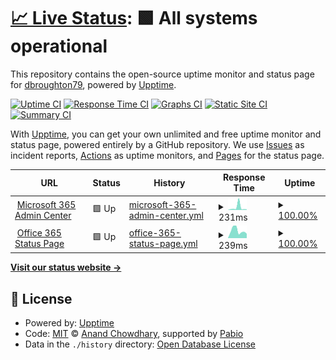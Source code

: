 # [📈 Live Status](https://dbroughton79.github.io/status-page): <!--live status--> **🟩 All systems operational**

This repository contains the open-source uptime monitor and status page for [dbroughton79](https://dbroughton79.github.io/status-page), powered by [Upptime](https://github.com/upptime/upptime).

[![Uptime CI](https://github.com/dbroughton79/status-page/workflows/Uptime%20CI/badge.svg)](https://github.com/dbroughton79/status-page/actions?query=workflow%3A%22Uptime+CI%22)
[![Response Time CI](https://github.com/dbroughton79/status-page/workflows/Response%20Time%20CI/badge.svg)](https://github.com/dbroughton79/status-page/actions?query=workflow%3A%22Response+Time+CI%22)
[![Graphs CI](https://github.com/dbroughton79/status-page/workflows/Graphs%20CI/badge.svg)](https://github.com/dbroughton79/status-page/actions?query=workflow%3A%22Graphs+CI%22)
[![Static Site CI](https://github.com/dbroughton79/status-page/workflows/Static%20Site%20CI/badge.svg)](https://github.com/dbroughton79/status-page/actions?query=workflow%3A%22Static+Site+CI%22)
[![Summary CI](https://github.com/dbroughton79/status-page/workflows/Summary%20CI/badge.svg)](https://github.com/dbroughton79/status-page/actions?query=workflow%3A%22Summary+CI%22)

With [Upptime](https://upptime.js.org), you can get your own unlimited and free uptime monitor and status page, powered entirely by a GitHub repository. We use [Issues](https://github.com/dbroughton79/status-page/issues) as incident reports, [Actions](https://github.com/dbroughton79/status-page/actions) as uptime monitors, and [Pages](https://dbroughton79.github.io/status-page) for the status page.

<!--start: status pages-->
<!-- This summary is generated by Upptime (https://github.com/upptime/upptime) -->
<!-- Do not edit this manually, your changes will be overwritten -->
<!-- prettier-ignore -->
| URL | Status | History | Response Time | Uptime |
| --- | ------ | ------- | ------------- | ------ |
| <img alt="" src="https://icons.duckduckgo.com/ip3/admin.microsoft.com.ico" height="13"> [Microsoft 365 Admin Center](https://admin.microsoft.com) | 🟩 Up | [microsoft-365-admin-center.yml](https://github.com/dbroughton79/status-page/commits/HEAD/history/microsoft-365-admin-center.yml) | <details><summary><img alt="Response time graph" src="./graphs/microsoft-365-admin-center/response-time-week.png" height="20"> 231ms</summary><br><a href="https://dbroughton79.github.io/status-page/history/microsoft-365-admin-center"><img alt="Response time 108" src="https://img.shields.io/endpoint?url=https%3A%2F%2Fraw.githubusercontent.com%2Fdbroughton79%2Fstatus-page%2FHEAD%2Fapi%2Fmicrosoft-365-admin-center%2Fresponse-time.json"></a><br><a href="https://dbroughton79.github.io/status-page/history/microsoft-365-admin-center"><img alt="24-hour response time 92" src="https://img.shields.io/endpoint?url=https%3A%2F%2Fraw.githubusercontent.com%2Fdbroughton79%2Fstatus-page%2FHEAD%2Fapi%2Fmicrosoft-365-admin-center%2Fresponse-time-day.json"></a><br><a href="https://dbroughton79.github.io/status-page/history/microsoft-365-admin-center"><img alt="7-day response time 231" src="https://img.shields.io/endpoint?url=https%3A%2F%2Fraw.githubusercontent.com%2Fdbroughton79%2Fstatus-page%2FHEAD%2Fapi%2Fmicrosoft-365-admin-center%2Fresponse-time-week.json"></a><br><a href="https://dbroughton79.github.io/status-page/history/microsoft-365-admin-center"><img alt="30-day response time 127" src="https://img.shields.io/endpoint?url=https%3A%2F%2Fraw.githubusercontent.com%2Fdbroughton79%2Fstatus-page%2FHEAD%2Fapi%2Fmicrosoft-365-admin-center%2Fresponse-time-month.json"></a><br><a href="https://dbroughton79.github.io/status-page/history/microsoft-365-admin-center"><img alt="1-year response time 108" src="https://img.shields.io/endpoint?url=https%3A%2F%2Fraw.githubusercontent.com%2Fdbroughton79%2Fstatus-page%2FHEAD%2Fapi%2Fmicrosoft-365-admin-center%2Fresponse-time-year.json"></a></details> | <details><summary><a href="https://dbroughton79.github.io/status-page/history/microsoft-365-admin-center">100.00%</a></summary><a href="https://dbroughton79.github.io/status-page/history/microsoft-365-admin-center"><img alt="All-time uptime 100.00%" src="https://img.shields.io/endpoint?url=https%3A%2F%2Fraw.githubusercontent.com%2Fdbroughton79%2Fstatus-page%2FHEAD%2Fapi%2Fmicrosoft-365-admin-center%2Fuptime.json"></a><br><a href="https://dbroughton79.github.io/status-page/history/microsoft-365-admin-center"><img alt="24-hour uptime 100.00%" src="https://img.shields.io/endpoint?url=https%3A%2F%2Fraw.githubusercontent.com%2Fdbroughton79%2Fstatus-page%2FHEAD%2Fapi%2Fmicrosoft-365-admin-center%2Fuptime-day.json"></a><br><a href="https://dbroughton79.github.io/status-page/history/microsoft-365-admin-center"><img alt="7-day uptime 100.00%" src="https://img.shields.io/endpoint?url=https%3A%2F%2Fraw.githubusercontent.com%2Fdbroughton79%2Fstatus-page%2FHEAD%2Fapi%2Fmicrosoft-365-admin-center%2Fuptime-week.json"></a><br><a href="https://dbroughton79.github.io/status-page/history/microsoft-365-admin-center"><img alt="30-day uptime 100.00%" src="https://img.shields.io/endpoint?url=https%3A%2F%2Fraw.githubusercontent.com%2Fdbroughton79%2Fstatus-page%2FHEAD%2Fapi%2Fmicrosoft-365-admin-center%2Fuptime-month.json"></a><br><a href="https://dbroughton79.github.io/status-page/history/microsoft-365-admin-center"><img alt="1-year uptime 100.00%" src="https://img.shields.io/endpoint?url=https%3A%2F%2Fraw.githubusercontent.com%2Fdbroughton79%2Fstatus-page%2FHEAD%2Fapi%2Fmicrosoft-365-admin-center%2Fuptime-year.json"></a></details>
| <img alt="" src="https://icons.duckduckgo.com/ip3/status.office365.com.ico" height="13"> [Office 365 Status Page](https://status.office365.com) | 🟩 Up | [office-365-status-page.yml](https://github.com/dbroughton79/status-page/commits/HEAD/history/office-365-status-page.yml) | <details><summary><img alt="Response time graph" src="./graphs/office-365-status-page/response-time-week.png" height="20"> 239ms</summary><br><a href="https://dbroughton79.github.io/status-page/history/office-365-status-page"><img alt="Response time 310" src="https://img.shields.io/endpoint?url=https%3A%2F%2Fraw.githubusercontent.com%2Fdbroughton79%2Fstatus-page%2FHEAD%2Fapi%2Foffice-365-status-page%2Fresponse-time.json"></a><br><a href="https://dbroughton79.github.io/status-page/history/office-365-status-page"><img alt="24-hour response time 429" src="https://img.shields.io/endpoint?url=https%3A%2F%2Fraw.githubusercontent.com%2Fdbroughton79%2Fstatus-page%2FHEAD%2Fapi%2Foffice-365-status-page%2Fresponse-time-day.json"></a><br><a href="https://dbroughton79.github.io/status-page/history/office-365-status-page"><img alt="7-day response time 239" src="https://img.shields.io/endpoint?url=https%3A%2F%2Fraw.githubusercontent.com%2Fdbroughton79%2Fstatus-page%2FHEAD%2Fapi%2Foffice-365-status-page%2Fresponse-time-week.json"></a><br><a href="https://dbroughton79.github.io/status-page/history/office-365-status-page"><img alt="30-day response time 337" src="https://img.shields.io/endpoint?url=https%3A%2F%2Fraw.githubusercontent.com%2Fdbroughton79%2Fstatus-page%2FHEAD%2Fapi%2Foffice-365-status-page%2Fresponse-time-month.json"></a><br><a href="https://dbroughton79.github.io/status-page/history/office-365-status-page"><img alt="1-year response time 310" src="https://img.shields.io/endpoint?url=https%3A%2F%2Fraw.githubusercontent.com%2Fdbroughton79%2Fstatus-page%2FHEAD%2Fapi%2Foffice-365-status-page%2Fresponse-time-year.json"></a></details> | <details><summary><a href="https://dbroughton79.github.io/status-page/history/office-365-status-page">100.00%</a></summary><a href="https://dbroughton79.github.io/status-page/history/office-365-status-page"><img alt="All-time uptime 100.00%" src="https://img.shields.io/endpoint?url=https%3A%2F%2Fraw.githubusercontent.com%2Fdbroughton79%2Fstatus-page%2FHEAD%2Fapi%2Foffice-365-status-page%2Fuptime.json"></a><br><a href="https://dbroughton79.github.io/status-page/history/office-365-status-page"><img alt="24-hour uptime 100.00%" src="https://img.shields.io/endpoint?url=https%3A%2F%2Fraw.githubusercontent.com%2Fdbroughton79%2Fstatus-page%2FHEAD%2Fapi%2Foffice-365-status-page%2Fuptime-day.json"></a><br><a href="https://dbroughton79.github.io/status-page/history/office-365-status-page"><img alt="7-day uptime 100.00%" src="https://img.shields.io/endpoint?url=https%3A%2F%2Fraw.githubusercontent.com%2Fdbroughton79%2Fstatus-page%2FHEAD%2Fapi%2Foffice-365-status-page%2Fuptime-week.json"></a><br><a href="https://dbroughton79.github.io/status-page/history/office-365-status-page"><img alt="30-day uptime 100.00%" src="https://img.shields.io/endpoint?url=https%3A%2F%2Fraw.githubusercontent.com%2Fdbroughton79%2Fstatus-page%2FHEAD%2Fapi%2Foffice-365-status-page%2Fuptime-month.json"></a><br><a href="https://dbroughton79.github.io/status-page/history/office-365-status-page"><img alt="1-year uptime 100.00%" src="https://img.shields.io/endpoint?url=https%3A%2F%2Fraw.githubusercontent.com%2Fdbroughton79%2Fstatus-page%2FHEAD%2Fapi%2Foffice-365-status-page%2Fuptime-year.json"></a></details>

<!--end: status pages-->

[**Visit our status website →**](https://dbroughton79.github.io/status-page)

## 📄 License

- Powered by: [Upptime](https://github.com/upptime/upptime)
- Code: [MIT](./LICENSE) © [Anand Chowdhary](https://anandchowdhary.com), supported by [Pabio](https://pabio.com)
- Data in the `./history` directory: [Open Database License](https://opendatacommons.org/licenses/odbl/1-0/)
